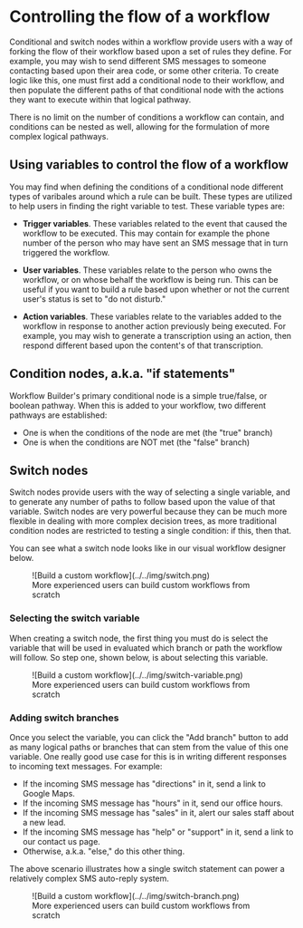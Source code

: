 # Controlling the flow of a workflow

Conditional and switch nodes within a workflow provide users with a way of forking the flow of their workflow based upon a set of rules they define. For example, you may wish to send different SMS messages to someone contacting based upon their area code, or some other criteria. To create logic like this, one must first add a conditional node to their workflow, and then populate the different paths of that conditional node with the actions they want to execute within that logical pathway. 

There is no limit on the number of conditions a workflow can contain, and conditions can be nested as well, allowing for the formulation of more complex logical pathways. 

## Using variables to control the flow of a workflow

You may find when defining the conditions of a conditional node different types of varibales around which a rule can be built. These types are utilized to help users in finding the right variable to test. These variable types are:

* **Trigger variables**. These variables related to the event that caused the workflow to be executed. This may contain for example the phone number of the person who may have sent an SMS message that in turn triggered the workflow.

* **User variables**. These variables relate to the person who owns the workflow, or on whose behalf the workflow is being run. This can be useful if you want to build a rule based upon whether or not the current user's status is set to "do not disturb."

* **Action variables**. These variables relate to the variables added to the workflow in response to another action previously being executed. For example, you may wish to generate a transcription using an action, then respond different based upon the content's of that transcription. 

## Condition nodes, a.k.a. "if statements"

Workflow Builder's primary conditional node is a simple true/false, or boolean pathway. When this is added to your workflow, two different pathways are established:

* One is when the conditions of the node are met (the "true" branch)
* One is when the conditions are NOT met (the "false" branch)

## Switch nodes

Switch nodes provide users with the way of selecting a single variable, and to generate any number of paths to follow based upon the value of that variable. Switch nodes are very powerful because they can be much more flexible in dealing with more complex decision trees, as more traditional condition nodes are restricted to testing a single condition: if this, then that.

You can see what a switch node looks like in our visual workflow designer below. 

<figure markdown>
  ![Build a custom workflow](../../img/switch.png)
  <figcaption>More experienced users can build custom workflows from scratch</figcaption>
</figure>

### Selecting the switch variable

When creating a switch node, the first thing you must do is select the variable that will be used in evaluated which branch or path the workflow will follow. So step one, shown below, is about selecting this variable. 

<figure markdown>
  ![Build a custom workflow](../../img/switch-variable.png)
  <figcaption>More experienced users can build custom workflows from scratch</figcaption>
</figure>

### Adding switch branches

Once you select the variable, you can click the "Add branch" button to add as many logical paths or branches that can stem from the value of this one variable. One really good use case for this is in writing different responses to incoming text messages. For example:

* If the incoming SMS message has "directions" in it, send a link to Google Maps. 
* If the incoming SMS message has "hours" in it, send our office hours.
* If the incoming SMS message has "sales" in it, alert our sales staff about a new lead. 
* If the incoming SMS message has "help" or "support" in it, send a link to our contact us page. 
* Otherwise, a.k.a. "else," do this other thing. 

The above scenario illustrates how a single switch statement can power a relatively complex SMS auto-reply system. 

<figure markdown>
  ![Build a custom workflow](../../img/switch-branch.png)
  <figcaption>More experienced users can build custom workflows from scratch</figcaption>
</figure>
